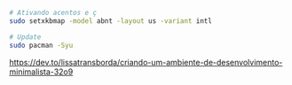 ```bash
# Ativando acentos e ç
sudo setxkbmap -model abnt -layout us -variant intl

# Update
sudo pacman -Syu
```


https://dev.to/lissatransborda/criando-um-ambiente-de-desenvolvimento-minimalista-32o9